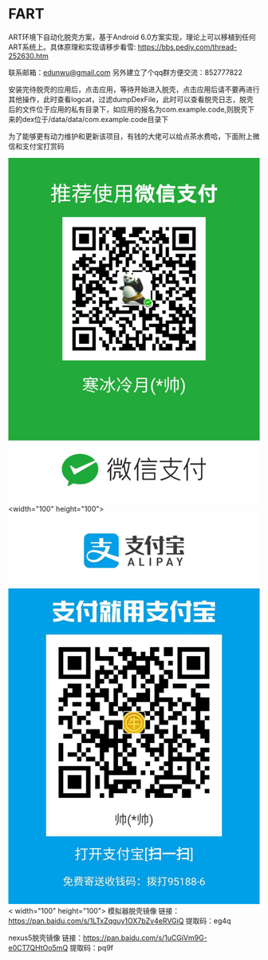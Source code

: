 # FART
ART环境下自动化脱壳方案，基于Android 6.0方案实现，理论上可以移植到任何ART系统上。具体原理和实现请移步看雪: https://bbs.pediy.com/thread-252630.htm



联系邮箱：edunwu@gmail.com 另外建立了个qq群方便交流：852777822




安装完待脱壳的应用后，点击应用，等待开始进入脱壳，点击应用后请不要再进行其他操作，此时查看logcat，过滤dumpDexFile，此时可以查看脱壳日志，脱壳后的文件位于应用的私有目录下，如应用的报名为com.example.code,则脱壳下来的dex位于/data/data/com.example.code目录下

为了能够更有动力维护和更新该项目，有钱的大佬可以给点茶水费哈，下面附上微信和支付宝打赏码

![Image text](https://github.com/hanbinglengyue/img/blob/master/1.jpg) <width="100" height="100">
![Image text](https://github.com/hanbinglengyue/img/blob/master/2.jpg)< width="100" height="100">
模拟器脱壳镜像
链接：https://pan.baidu.com/s/1LTxZqguy1OX7bZv4eRVGiQ 
提取码：eg4q 



nexus5脱壳镜像
链接：https://pan.baidu.com/s/1uCGiVm9G-e0CT7QHtOo5mQ 
提取码：pq9f 
